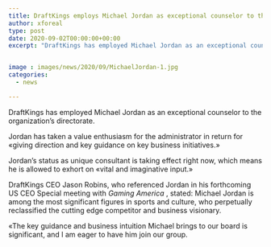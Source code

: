 ```yaml
---
title: DraftKings employs Michael Jordan as exceptional counselor to the board
author: xforeal 
type: post
date: 2020-09-02T00:00:00+00:00
excerpt: "DraftKings has employed Michael Jordan as an exceptional counselor to the organization's leading body of directors "


image : images/news/2020/09/MichaelJordan-1.jpg
categories:
  - news

---
```

DraftKings has employed Michael Jordan as an exceptional counselor to the organization&#8217;s directorate. 

Jordan has taken a value enthusiasm for the administrator in return for &#171;giving direction and key guidance on key business initiatives.&#187; 

Jordan&#8217;s status as unique consultant is taking effect right now, which means he is allowed to exhort on &#171;vital and imaginative input.&#187; 

DraftKings CEO Jason Robins, who referenced Jordan in his forthcoming US CEO Special meeting with _Gaming America_ , stated: Michael Jordan is among the most significant figures in sports and culture, who perpetually reclassified the cutting edge competitor and business visionary. 

&#171;The key guidance and business intuition Michael brings to our board is significant, and I am eager to have him join our group.